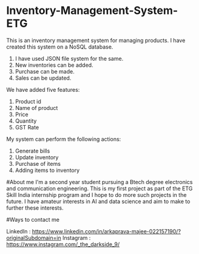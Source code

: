 # Inventory-Management-System-ETG
This is an inventory management system for managing products. I have created this system on a NoSQL database.

1. I have used JSON file system for the same.
2. New inventories can be added.
3. Purchase can be made.
4. Sales can be updated.

We have added five features:
1. Product id
2. Name of product
3. Price
4. Quantity
5. GST Rate

My system can perform the following actions:
1. Generate bills
2. Update inventory 
3. Purchase of items
4. Adding items to inventory

#About me
I'm a second year student pursuing a Btech degree electronics and communication engineering. This is my first project as part of the ETG Skill India internship program and I hope to do more such projects in the future. I have amateur interests in AI and data science and aim to make to further these interests.

#Ways to contact me

LinkedIn : https://www.linkedin.com/in/arkaprava-majee-022157190/?originalSubdomain=in
Instagram : https://www.instagram.com/_the_darkside_9/
